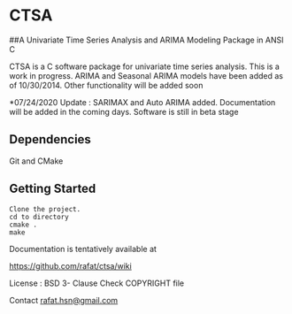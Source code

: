 # CTSA

##A Univariate Time Series Analysis and ARIMA Modeling Package in ANSI C

CTSA is a C software package for univariate time series analysis. This is a work in progress.
ARIMA and Seasonal ARIMA models have been added as of 10/30/2014. Other functionality will be added soon 

*07/24/2020 Update : SARIMAX and Auto ARIMA added. Documentation will be added in the coming days. Software is still in beta stage

## Dependencies

Git and CMake

## Getting Started
```
Clone the project.
cd to directory
cmake .
make
```

Documentation is tentatively available at 

https://github.com/rafat/ctsa/wiki

License : BSD 3- Clause Check COPYRIGHT file

Contact rafat.hsn@gmail.com
